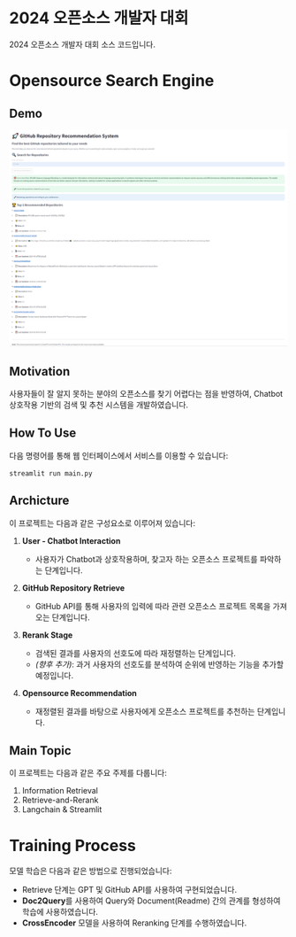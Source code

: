 
# 2024 오픈소스 개발자 대회
2024 오픈소스 개발자 대회 소스 코드입니다.

# Opensource Search Engine

## Demo
![Streamlit_demo](./figure/streamlit_demo.png)

## Motivation
사용자들이 잘 알지 못하는 분야의 오픈소스를 찾기 어렵다는 점을 반영하여, Chatbot 상호작용 기반의 검색 및 추천 시스템을 개발하였습니다.

## How To Use
다음 명령어를 통해 웹 인터페이스에서 서비스를 이용할 수 있습니다:
```
streamlit run main.py
```

## Archicture
이 프로젝트는 다음과 같은 구성요소로 이루어져 있습니다:

1. **User - Chatbot Interaction**
   - 사용자가 Chatbot과 상호작용하며, 찾고자 하는 오픈소스 프로젝트를 파악하는 단계입니다.

2. **GitHub Repository Retrieve**
   - GitHub API를 통해 사용자의 입력에 따라 관련 오픈소스 프로젝트 목록을 가져오는 단계입니다.

3. **Rerank Stage**
   - 검색된 결과를 사용자의 선호도에 따라 재정렬하는 단계입니다.
   - *(향후 추가)*: 과거 사용자의 선호도를 분석하여 순위에 반영하는 기능을 추가할 예정입니다.

4. **Opensource Recommendation**
   - 재정렬된 결과를 바탕으로 사용자에게 오픈소스 프로젝트를 추천하는 단계입니다.

## Main Topic
이 프로젝트는 다음과 같은 주요 주제를 다룹니다:
1. Information Retrieval
2. Retrieve-and-Rerank
3. Langchain & Streamlit

# Training Process
모델 학습은 다음과 같은 방법으로 진행되었습니다:
- Retrieve 단계는 GPT 및 GitHub API를 사용하여 구현되었습니다.
- **Doc2Query**를 사용하여 Query와 Document(Readme) 간의 관계를 형성하여 학습에 사용하였습니다.
- **CrossEncoder** 모델을 사용하여 Reranking 단계를 수행하였습니다.